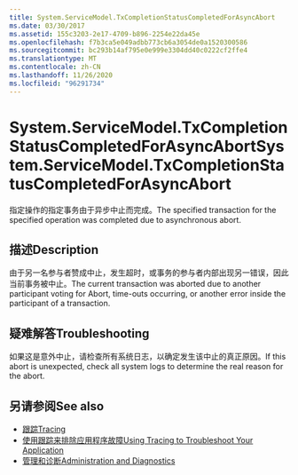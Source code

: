 ```yaml
---
title: System.ServiceModel.TxCompletionStatusCompletedForAsyncAbort
ms.date: 03/30/2017
ms.assetid: 155c3203-2e17-4709-b896-2254e22da45e
ms.openlocfilehash: f7b3ca5e049adbb773cb6a3054de0a1520300586
ms.sourcegitcommit: bc293b14af795e0e999e3304dd40c0222cf2ffe4
ms.translationtype: MT
ms.contentlocale: zh-CN
ms.lasthandoff: 11/26/2020
ms.locfileid: "96291734"
---
```

# <a name="systemservicemodeltxcompletionstatuscompletedforasyncabort"></a><span data-ttu-id="ac6d1-102">System.ServiceModel.TxCompletionStatusCompletedForAsyncAbort</span><span class="sxs-lookup"><span data-stu-id="ac6d1-102">System.ServiceModel.TxCompletionStatusCompletedForAsyncAbort</span></span>

<span data-ttu-id="ac6d1-103">指定操作的指定事务由于异步中止而完成。</span><span class="sxs-lookup"><span data-stu-id="ac6d1-103">The specified transaction for the specified operation was completed due to asynchronous abort.</span></span>  
  
## <a name="description"></a><span data-ttu-id="ac6d1-104">描述</span><span class="sxs-lookup"><span data-stu-id="ac6d1-104">Description</span></span>  

 <span data-ttu-id="ac6d1-105">由于另一名参与者赞成中止，发生超时，或事务的参与者内部出现另一错误，因此当前事务被中止。</span><span class="sxs-lookup"><span data-stu-id="ac6d1-105">The current transaction was aborted due to another participant voting for Abort, time-outs occurring, or another error inside the participant of a transaction.</span></span>  
  
## <a name="troubleshooting"></a><span data-ttu-id="ac6d1-106">疑难解答</span><span class="sxs-lookup"><span data-stu-id="ac6d1-106">Troubleshooting</span></span>  

 <span data-ttu-id="ac6d1-107">如果这是意外中止，请检查所有系统日志，以确定发生该中止的真正原因。</span><span class="sxs-lookup"><span data-stu-id="ac6d1-107">If this abort is unexpected, check all system logs to determine the real reason for the abort.</span></span>  
  
## <a name="see-also"></a><span data-ttu-id="ac6d1-108">另请参阅</span><span class="sxs-lookup"><span data-stu-id="ac6d1-108">See also</span></span>

- [<span data-ttu-id="ac6d1-109">跟踪</span><span class="sxs-lookup"><span data-stu-id="ac6d1-109">Tracing</span></span>](index.md)
- [<span data-ttu-id="ac6d1-110">使用跟踪来排除应用程序故障</span><span class="sxs-lookup"><span data-stu-id="ac6d1-110">Using Tracing to Troubleshoot Your Application</span></span>](using-tracing-to-troubleshoot-your-application.md)
- [<span data-ttu-id="ac6d1-111">管理和诊断</span><span class="sxs-lookup"><span data-stu-id="ac6d1-111">Administration and Diagnostics</span></span>](../index.md)
